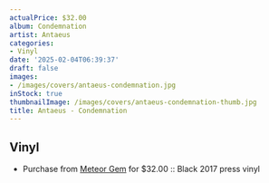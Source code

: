 ```yaml
---
actualPrice: $32.00
album: Condemnation
artist: Antaeus
categories:
- Vinyl
date: '2025-02-04T06:39:37'
draft: false
images:
- /images/covers/antaeus-condemnation.jpg
inStock: true
thumbnailImage: /images/covers/antaeus-condemnation-thumb.jpg
title: Antaeus - Condemnation
---
```


## Vinyl
* Purchase from [Meteor Gem](https://meteor-gem.com/products/antaeus-condemnation) for $32.00 :: Black 2017 press vinyl

